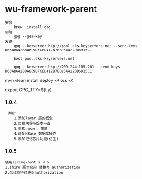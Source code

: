 # wu-framework-parent

    安装
        brew  install gpg
    创建
        gpg --gen-key
    发送
        gpg --keyserver hkp://pool.sks-keyservers.net --send-keys D63ABA42B8ABC9DFCED412B7BB95A422DD6915C1
        
        host pool.sks-keyservers.net
        
        gpg --keyserver hkp://209.244.105.201 --send-keys D63ABA42B8ABC9DFCED412B7BB95A422DD6915C1

mvn clean install deploy -P oss -X

export GPG_TTY=$(tty)

### 1.0.4

     功能: 
        1.添加layer 层的概念
        2.自模块保持版本一直
        3.重构upsert 策略
        4.适配HBase 数据库操作
        5.添加记忆芯片功能(仿生)
### 1.0.5 
    使用spring-boot 2.4.5
    1.shiro 版本启用 替换为 authorization
    2.后续将持续更新authorization
    